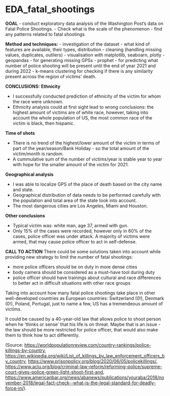 # EDA_fatal_shootings

**GOAL** - conduct exploratory data analysis of the Washington Post’s data on Fatal Police Shootings.
	- Check what is the scale of the phenomenon
	- find any patterns related to fatal shootings

**Method and techniques:**
	- investigation of the dataset - what kind of features are available, their types, distribution
	- cleaning (handling missing values, duplicates, outliers)
	- visualisation with matplotlib, seaboarn, plotly
	- geopandas - for generating missing GPSs
	- prophet - for predicting what number of police shooting will be present until the end of year 2021 and during 2022
	- k-means clustering for checking if there is any similarity present across the region of victims’ death.

**CONCLUSIONS:**
**Ethnicity**
- I successfully conducted prediction of ethnicity of the victim for whom the race were unknown.
- Ethnicity analysis could at first sight lead to wrong conclusions: the highest amount of victims are of white race, however, taking into account the whole population of US, the most common race of the victim is black, then hispanic.

**Time of shots**
- There is no trend of the highest/lower amount of the victim in terms of part of the year/season/Bank Holiday - so the total amount of the victim/month is random.
- A cummulative sum of the number of victims/year is stable year to year with hope for the smaller amount of the victim for 2021.

**Geographical analysis**
- I was able to localize GPS of the place of death based on the city name and state.
- Geographical distribution of data needs to be performed carefully with the population and total area of the state took into account. 
- The most dangerous cities are Los Angeles, Miami and Houston.

**Other conclusions**
- Typical victim was: white man, age 37, armed with gun.
- Only 15% of the cases were recorded, however only in 60% of the cases, police officer was under attack.
A majority of victims were armed, that may cause police officer to act in self-defense.

**CALL TO ACTION**
There could be some solutions taken into account while providing new strategy to limit the number of fatal shootings:
* more police officers should be on duty in more dense cities 
* body camera should be considered as a must-have tool during duty 
* police officer should have trainings about cultural and race differences to better act in difficult situations with other race groups

Taking into account how many fatal police shootings take place in other well-developed countries as European countries: Switzerland (0!), Denmark (0!), Poland, Portugal, just to name a few, US has a tremendeous amount of victims. 

It could be caused by a 40-year-old law that allows police to shoot person when he 'thinks or sense' that his life is on threat. Maybe that is an issue - the law should be more restricted for police officer, that would also make them to think how to act differently. 

(Source: https://worldpopulationreview.com/country-rankings/police-killings-by-country, https://en.wikipedia.org/wiki/List_of_killings_by_law_enforcement_officers_by_country, https://www.prisonpolicy.org/blog/2020/06/05/policekillings/, https://www.aclu.org/blog/criminal-law-reform/reforming-police/supreme-court-gives-police-green-light-shoot-first-and, https://www.americanbar.org/news/abanews/publications/youraba/2018/november-2018/legal-fact-check--what-is-the-legal-standard-for-deadly-force-in/).


